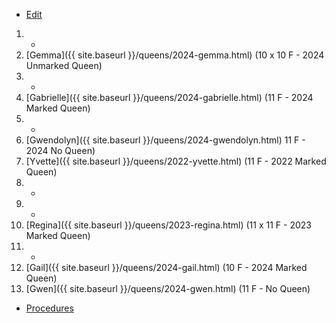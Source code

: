 * [Edit](https://github.com/joejcollins/rhapsody-angel/edit/master/_includes/apiary.md)

1. -
2. [Gemma]({{ site.baseurl }}/queens/2024-gemma.html) (10 x 10 F - 2024 Unmarked Queen)
3. -
4. [Gabrielle]({{ site.baseurl }}/queens/2024-gabrielle.html) (11 F - 2024 Marked Queen)
5. -
6. [Gwendolyn]({{ site.baseurl }}/queens/2024-gwendolyn.html) 11 F - 2024 No Queen)
7. [Yvette]({{ site.baseurl }}/queens/2022-yvette.html) (11 F - 2022 Marked Queen)
8. -
9. -
10. [Regina]({{ site.baseurl }}/queens/2023-regina.html) (11 x 11 F - 2023 Marked Queen)
11. -
12. [Gail]({{ site.baseurl }}/queens/2024-gail.html) (10 F - 2024 Marked Queen)
13. [Gwen]({{ site.baseurl }}/queens/2024-gwen.html) (11 F - No Queen)

* [Procedures](https://github.com/joejcollins/rhapsody-angel/raw/master/book/00Book.pdf)
